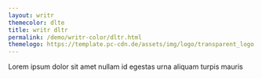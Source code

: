 ```yaml
---
layout: writr
themecolor: dlte
title: writr dltr
permalink: /demo/writr-color/dltr.html
themelogo: https://template.pc-cdn.de/assets/img/logo/transparent_logo.png
---
```


Lorem ipsum dolor sit amet nullam id egestas urna aliquam turpis mauris 
